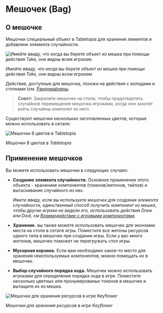 # Мешочек (Bag)

## О мешочке

Мешочки специальный объект в Tabletopia для хранения лементов и добавлени элемента случайности.

![Имейте ввиду, что когда вы берете объект из мешка при помощи действия Take, они видны всем игрокам.](http://help.tabletopia.com/wp-content/uploads/2015/06/action_take_from_bag-320x226.png)

*Имейте ввиду, что когда вы берете объект из мешка при помощи действия Take, они видны всем игрокам.*

Действия, доступные для мешочка, похожи на действия с колодами и стопками (см. [Рандомайзеры](../enhance/randomizers.md).

> **Совет:** Закрепите мешочек на столе, чтобы предотвартить случайное перемещение мешочка игроками, когда они захотят взять случайны компонет из него.

Существуют мешочки нескольких заготовленных цветов, которые можно использовать в сетапе:

![Мешочки 8 цветов в Tabletopia](http://help.tabletopia.com/wp-content/uploads/2015/06/bags.png)

*Мешочки 8 цветов в Tabletopia*

## Применение мешочков

Вы можете использовать мешочки в следующих случаях:

* **Создание элемента случайности.** Основное применение этого объекта - хранениие компонентов (токенов/жетонов, тайлов) и вытаскивание случайного из них.

    *Имете ввиду, если вы используете мешочек для создания элемента случайности, единственный способ получить компонент из мешка, чтобы другие игроки не видели его, использовать действия Draw или Deal, см [Взаимодействие с игровыми компонентами](../../playground/actions-with-game-objects.md).*


* **Хранение.** вы также можете использовать мешочек для экономии места на столе в сетапе игры. Поместите все жетоны ресурсов одного типа в мешочек при создании игры. Если у вас много жетонов, мешочек поможет не перегружать стол игры.
* **Мусорная корзина.** Если вам необходимо какое-то место для хранения неиспользуемых компонентов, можно помещать их в мешочек.
* **Выбор случайного порядка хода.** Мешочек можно использовать игроками для определения порядка хода в игре. Поместите несколько цветных или пронумерованых токенов в мешочек и вытащите их из мешка.

![Мешочки для хранения ресурсов в игре Keyflower](http://help.tabletopia.com/wp-content/uploads/2015/06/keyflower_bags_resources.png)

*Мешочки для хранения ресурсов в игре Keyflower*